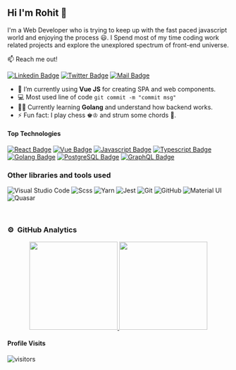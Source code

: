 ## Hi I'm Rohit 👋

I'm a Web Developer who is trying to keep up with the fast paced javascript world and enjoying the process 😃. I Spend most of my time coding work related projects and explore the unexplored spectrum of front-end universe.

:mailbox: Reach me out!

[![Linkedin Badge](https://img.shields.io/badge/-Rohit_chavan-0e76a8?style=flat&labelColor=0e76a8&logo=linkedin&logoColor=white)](https://www.linkedin.com/in/rohitvc/) [![Twitter Badge](https://img.shields.io/badge/-@rohit_chavan-1ca0f1?style=flat&labelColor=1ca0f1&logo=twitter&logoColor=white&link=https://twitter.com/Ipenywis)](https://twitter.com/rohit_chavan1) [![Mail Badge](https://img.shields.io/badge/-rohit_chavan-c0392b?style=flat&labelColor=c0392b&logo=gmail&logoColor=white)](mailto:rohitchavanrohit96@gmail.com)

<!-- TODO: Add last video link -->

- 🔭 I’m currently using **Vue JS** for creating SPA and web components.
- 💻 Most used line of code `git commit -m "commit msg"`
- 👨‍💻 Currently learning **Golang** and understand how backend works.
- ⚡ Fun fact: I play chess ♚♔ and strum some chords 🎸.

#### Top Technologies


[![React Badge](https://img.shields.io/badge/-React-61DBFB?style=for-the-badge&labelColor=black&logo=react&logoColor=61DBFB)](#) [![Vue Badge](https://img.shields.io/badge/-Vue-4FC08D?style=for-the-badge&labelColor=black&logo=vue.js&logoColor=4FC08D)](#) [![Javascript Badge](https://img.shields.io/badge/-Javascript-F0DB4F?style=for-the-badge&labelColor=black&logo=javascript&logoColor=F0DB4F)](#) [![Typescript Badge](https://img.shields.io/badge/-Typescript-007acc?style=for-the-badge&labelColor=black&logo=typescript&logoColor=007acc)](#) [![Golang Badge](https://img.shields.io/badge/-Golang-00ADD8?style=for-the-badge&labelColor=black&logo=go&logoColor=00ADD8)](#) [![PostgreSQL Badge](https://img.shields.io/badge/-PostgreSQL-336791?style=for-the-badge&labelColor=white&logo=PostgreSQL&logoColor=336791)](#) [![GraphQL Badge](https://img.shields.io/badge/-GraphQl-e535ab?style=for-the-badge&labelColor=black&logo=node.js&logoColor=e535ab)](#)

### Other libraries and tools used

![Visual Studio Code](https://img.shields.io/badge/-Visual%20Studio%20Code-333333?style=flat&logo=visual-studio-code&logoColor=007ACC)
![Scss](https://img.shields.io/badge/-Scss-CC6699?style=flat&logo=sass&labelColor=white)
![Yarn](https://img.shields.io/badge/-Yarn-2C8EBB?style=flat&logo=yarn&labelColor=white)
![Jest](https://img.shields.io/badge/-Jest-C21325?style=flat&logo=jest)
![Git](https://img.shields.io/badge/-Git-181717?style=flat&logo=git)
![GitHub](https://img.shields.io/badge/-GitHub-181717?style=flat&logo=github)
![Material UI](https://img.shields.io/badge/-Material_UI-0081CB?style=flat&logo=material-ui)
![Quasar](https://img.shields.io/badge/-Quasar-1976D2?style=flat&logo=quasar)



<br />

<!-- TODO :- add resume
#### Resume
- :paperclip: [My Resume/CV](#)
 -->

### ⚙️ &nbsp;GitHub Analytics

<p align="center">
<a href="https://github.com/rohitvc">
  <img height="200em" src="https://github-readme-stats-eight-theta.vercel.app/api?username=rohitvc&show_icons=true&theme=vue-dark&include_all_commits=true&count_private=true" />
  <img height="200em" src="https://github-readme-stats-eight-theta.vercel.app/api/top-langs/?username=rohitvc&layout=comapct&exclude_lang=java+r&theme=vue-dark" />
</a>
</p>


#### Profile Visits 

![visitors](https://visitor-badge.glitch.me/badge?page_id=rohitvc)